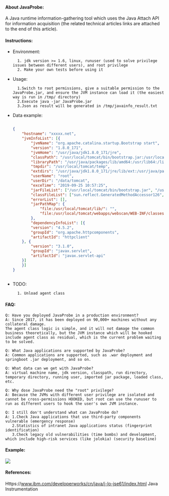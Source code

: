 
#### About JavaProbe:

A Java runtime information-gathering tool which uses the Java Attach API for information acquisition (the related technical articles links are attached to the end of this article).


#### Instructions:

* Environment:    

        1. jdk version >= 1.6, linux, runuser (used to solve privilege issues between different users), and root privilege
        2. Make your own tests before using it


* Usage:

        1.Switch to root permissions, give a suitable permission to the JavaProbe.jar, and ensure the JVM instance can load it (the easiest way is run in /tmp/ directory)        
        2.Execute java -jar JavaProbe.jar
        3.Json as result will be generated in /tmp/javainfo_result.txt
    
* Data example:


    ```json
    
    {
        "hostname": "xxxxx.net",
        "jvmInfoList": [{
            "jvmName": "org.apache.catalina.startup.Bootstrap start",
            "version": "1.8.0_171",
            "jvmHome": "/usr/java/jdk1.8.0_171/jre",
            "classPath": "/usr/local/tomcat/bin/bootstrap.jar:/usr/local/tomcat/bin/tomcat-juli.jar",
            "libraryPath": "/usr/java/packages/lib/amd64:/usr/lib64:/lib64:/lib:/usr/lib",
            "tmpdir": "/usr/local/tomcat/temp",
            "extdirs": "/usr/java/jdk1.8.0_171/jre/lib/ext:/usr/java/packages/lib/ext",
            "userName": "root",
            "userDir": "/data/tomcat",
            "exceTime": "2019-09-25 10:57:25",
            "jarFileList": ["/usr/local/tomcat/bin/bootstrap.jar", "/usr/local/tomca/webapps/webscan/WEB-INF/lib/fastjson-1.2.58.jar", ".. ..."],
            "classFileList": ["sun.reflect.GeneratedMethodAccessor126", "....."],
            "errorList": [],
            "jarPathMap": {
                "file:/usr/local/tomcat/lib/": "",
                "file:/usr/local/tomcat/webapps/webscan/WEB-INF/classes/": ""
            },
            "dependencyInfoList": [{
			"version": "4.5.2",
			"groupId": "org.apache.httpcomponents",
			"artifactId": "httpclient"
		}, {
			"version": "3.1.0",
			"groupId": "javax.servlet",
			"artifactId": "javax.servlet-api"
		}]
        }]
    }
        
    ``` 

* TODO:

        1. Unload agent class

#### FAQ:

    Q: Have you deployed JavaProbe in a production environment? 
    A: Since 2017, it has been deployed on 90,000+ machines without any collateral damage.
    The agent class logic is simple, and it will not damage the common business theoretically, but the JVM instance which will be hooked include agent class as residual, which is the current problem waiting to be solved. 
    
    Q: What Java applications are supported by JavaProbe?
    A: Common applications are supported, such as .war deployment and springboot .jar deployment, and so on.
    
    Q: What data can we get with JavaProbe?  
    A: virtual machine name, jdk version, classpath, run directory, temporary directory, running user, imported jar package, loaded class, etc.
    
    Q: Why dose JavaProbe need the "root" privilege?
    A: Because the JVMs with different user privilege are isolated and cannot be cross-permissions HOOKED, but root can use the runuser to run as different users to hook the user's own JVM instance.
    
    Q: I still don't understand what can JavaProbe do?
    A: 1.Check Java applications that use third-party components vulnerable (emergency response)
       2.Statistics of intranet Java applications status (fingerprint identification)
       3.Check legacy old vulnerabilities (time bombs) and development, which include high-risk services (like jolokia) (security baseline)

#### Example:
![](https://i.bmp.ovh/imgs/2019/09/df7b2af94f8da804.png)

#### References:
Https://www.ibm.com/developerworks/cn/java/j-lo-jse61/index.html Java Instrumentation

